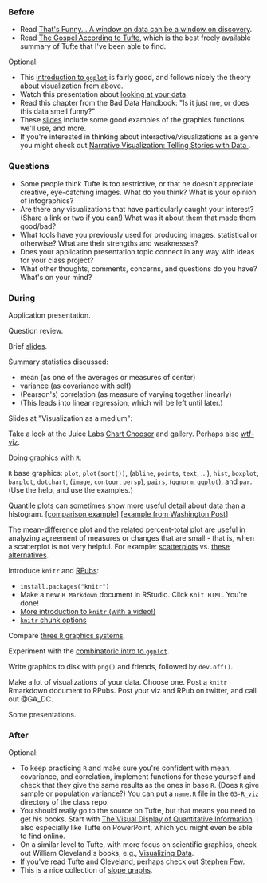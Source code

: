 ### Before

 * Read [That's Funny... A window on data can be a window on discovery](http://www.americanscientist.org/issues/pub/2009/4/thats-funny).
 * Read [The Gospel According to Tufte](http://www-personal.umich.edu/~jpboyd/eng403_chap2_tuftegospel.pdf), which is the best freely available summary of Tufte that I've been able to find.

Optional:

 * This [introduction to `ggplot`](http://www.ling.upenn.edu/~joseff/avml2012/) is fairly good, and follows nicely the theory about visualization from above.
 * Watch this presentation about [looking at your data](http://www.youtube.com/watch?v=coNDCIMH8bk).
 * Read this chapter from the Bad Data Handbook: "Is it just me, or does this data smell funny?"
 * These [slides](http://faculty.ucr.edu/~tgirke/HTML_Presentations/Manuals/Rgraphics/Rgraphics.pdf) include some good examples of the graphics functions we'll use, and more.
 * If you're interested in thinking about interactive/visualizations as a genre you might check out [Narrative Visualization: Telling Stories with Data
](http://vis.stanford.edu/files/2010-Narrative-InfoVis.pdf).


### Questions

 * Some people think Tufte is too restrictive, or that he doesn't appreciate creative, eye-catching images. What do you think? What is your opinion of infographics?
 * Are there any visualizations that have particularly caught your interest? (Share a link or two if you can!) What was it about them that made them good/bad?
 * What tools have you previously used for producing images, statistical or otherwise? What are their strengths and weaknesses?
 * Does your application presentation topic connect in any way with ideas for your class project?
 * What other thoughts, comments, concerns, and questions do you have? What's on your mind?


### During

Application presentation.

Question review.

Brief [slides](slides.pdf).

Summary statistics discussed:
 * mean (as one of the averages or measures of center)
 * variance (as covariance with self)
 * (Pearson's) correlation (as measure of varying together linearly)
 * (This leads into linear regression, which will be left until later.)

Slides at "Visualization as a medium":

Take a look at the Juice Labs [Chart Chooser](http://labs.juiceanalytics.com/chartchooser/) and gallery. Perhaps also [wtf-viz](http://wtfviz.net/).

Doing graphics with `R`:

`R` base graphics: `plot`, `plot(sort())`, (`abline`, `points`, `text`, ...), `hist`, `boxplot`, `barplot`, `dotchart`, (`image`, `contour`, `persp`), `pairs`, (`qqnorm`, `qqplot`), and `par`. (Use the help, and use the examples.)

Quantile plots can sometimes show more useful detail about data than a histogram. [[comparison example]](http://planspacedotorg.files.wordpress.com/2014/01/hist_vs_quantile.png) [[example from Washington Post]](http://apps.washingtonpost.com/g/page/national/715-new-exoplanets/841/)

The [mean-difference plot](http://en.wikipedia.org/wiki/Bland%E2%80%93Altman_plot) and the related percent-total plot are useful in analyzing agreement of measures or changes that are small - that is, when a scatterplot is not very helpful. For example: [scatterplots](http://planspace.org/2013/11/14/nyc-standardized-test-results-checking-out-the-number-of-students-tested-in-math-and-ela/) vs. [these alternatives](http://planspace.org/2013/11/15/nyc-standardized-test-results-checking-out-the-number-of-students-tested-in-math-and-ela-again/).

Introduce `knitr` and [RPubs](http://rpubs.com/):
 * `install.packages("knitr")`
 * Make a new `R Markdown` document in RStudio. Click `Knit HTML`. You're done!
 * [More introduction to `knitr` (with a video!)](http://yihui.name/knitr/)
 * [`knitr` chunk options](http://yihui.name/knitr/options)

Compare [three `R` graphics systems](three_systems.Rmd).

Experiment with the [combinatoric intro to `ggplot`](ggplot.md).

Write graphics to disk with `png()` and friends, followed by `dev.off()`.

Make a lot of visualizations of your data. Choose one. Post a `knitr` Rmarkdown document to RPubs. Post your viz and RPub on twitter, and call out @GA_DC.

Some presentations.


### After

Optional:

 * To keep practicing `R` and make sure you're confident with mean, covariance, and correlation, implement functions for these yourself and check that they give the same results as the ones in base `R`. (Does `R` give sample or population variance?) You can put a `name.R` file in the `03-R_viz` directory of the class repo.
 * You should really go to the source on Tufte, but that means you need to get his books. Start with [The Visual Display of Quantitative Information](http://www.amazon.com/The-Visual-Display-Quantitative-Information/dp/0961392142). I also especially like Tufte on PowerPoint, which you might even be able to find online.
 * On a similar level to Tufte, with more focus on scientific graphics, check out William Cleveland's books, e.g., [Visualizing Data](http://www.amazon.com/Visualizing-Data-William-S-Cleveland/dp/0963488406/).
 * If you've read Tufte and Cleveland, perhaps check out [Stephen Few](http://www.amazon.com/Stephen-Few/e/B001H6IQ5M).
 * This is a nice collection of [slope graphs](http://charliepark.org/slopegraphs/).
